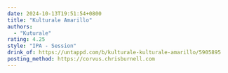 ```yaml
---
date: 2024-10-13T19:51:54+0800
title: "Kulturale Amarillo"
authors:
  - "Kuturale"
rating: 4.25
style: "IPA - Session"
drink_of: https://untappd.com/b/kulturale-kulturale-amarillo/5905895
posting_method: https://corvus.chrisburnell.com
---
```

